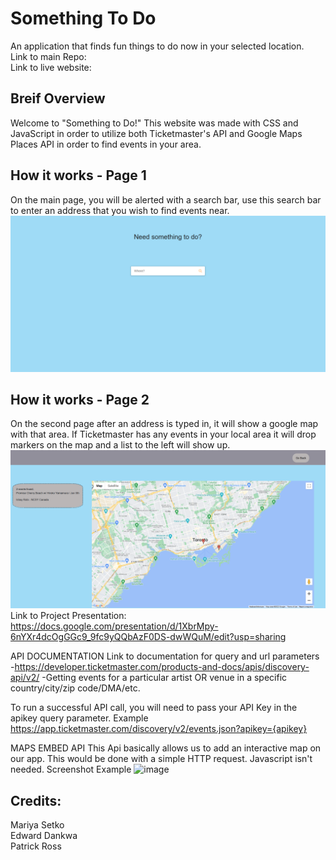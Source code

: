 # Something To Do
An application that finds fun things to do now in your selected location.
<br>
Link to main Repo:
<br>
Link to live website:
<br>

## Breif Overview
Welcome to "Something to Do!" This website was made with CSS and JavaScript in order to utilize both Ticketmaster's API and Google Maps Places API in order to find events in your area.

## How it works - Page 1
On the main page, you will be alerted with a search bar, use this search bar to enter an address that you wish to find events near.
![Main](./assets/images/mainpage.png)

## How it works - Page 2
On the second page after an address is typed in, it will show a google map with that area. If Ticketmaster has any events in your local area it will drop markers on the map and a list to the left will show up.
![Search](./assets/images/searchpage.png)
<br>
Link to Project Presentation: https://docs.google.com/presentation/d/1XbrMpy-6nYXr4dcOgGGc9_9fc9yQQbAzF0DS-dwWQuM/edit?usp=sharing

API DOCUMENTATION
Link to documentation for query and url parameters
-https://developer.ticketmaster.com/products-and-docs/apis/discovery-api/v2/ 
-Getting events for a particular artist OR venue in a specific country/city/zip code/DMA/etc.

To run a successful API call, you will need to pass your API Key in the apikey query parameter.
Example https://app.ticketmaster.com/discovery/v2/events.json?apikey={apikey}

MAPS EMBED API
This Api basically allows us to add an interactive map on our app. This would be done with a simple HTTP request. Javascript isn't needed.
Screenshot Example
<img width="498" alt="image" src="https://user-images.githubusercontent.com/104780360/171465107-741d8583-1f01-46a9-84f8-e049ceb5b7fe.png">

## Credits:
Mariya Setko
<br>
Edward Dankwa
<br>
Patrick Ross